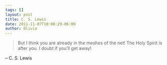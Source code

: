 ```yaml
---
tags: []
layout: post
title: C. S. Lewis
date: 2011-11-07T10:08:29-06:00
author: Olivia
---
```


> But I think you are already in the meshes of the net! The Holy Spirit is after you. I doubt if you’ll get away!

– C. S. Lewis
